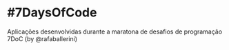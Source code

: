 # #7DaysOfCode

Aplicações desenvolvidas durante a maratona de desafios de programação 7DoC (by @rafaballerini)
